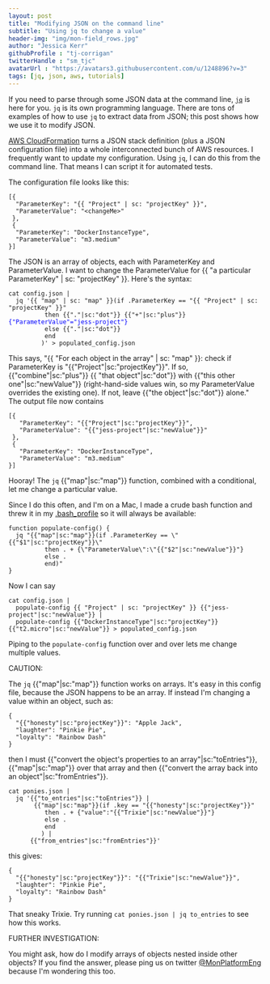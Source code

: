 ```yaml
---
layout: post
title: "Modifying JSON on the command line"
subtitle: "Using jq to change a value"
header-img: "img/mon-field_rows.jpg"
author: "Jessica Kerr"
githubProfile : "tj-corrigan"
twitterHandle : "sm_tjc"
avatarUrl : "https://avatars3.githubusercontent.com/u/1248896?v=3"
tags: [jq, json, aws, tutorials]
---
```


<style scoped>
  .projectKey { color: red }
  .map { color: orange }
  .plus { color: brown }
  .newValue { color: blue }
  .dot { color: hotpink }
  .toEntries { color: purple }
  .fromEntries { color: green }
</style>

If you need to parse through some JSON data at the command line, [`jq`](http://stedolan.github.io/jq/) is here for you.
`jq` is its own programming language. There are tons of examples of how to use `jq` to extract data from JSON; 
this post shows how we use it to modify JSON.

[AWS CloudFormation](http://aws.amazon.com/cloudformation/) turns a JSON stack definition (plus a JSON configuration file)
into a whole interconnected bunch of AWS resources. I frequently want to update my configuration. 
Using `jq`, I can do this from the command line. That means I can script it for automated tests.

The configuration file looks like this:


<div class="highlight"><pre><code class="language-json" data-lang="json">[{
  "ParameterKey": "{{ "Project" | sc: "projectKey" }}",
  "ParameterValue": "&lt;changeMe&gt;"
 }, 
 {
  "ParameterKey": "DockerInstanceType",
  "ParameterValue": "m3.medium"
}]
</code></pre></div>

The JSON is an array of objects, each with ParameterKey and ParameterValue. I want to change the ParameterValue for {{ "a particular ParameterKey" | sc: "projectKey" }}. Here's the syntax:


<div class="highlight"><pre><code class="language-bash" data-lang="bash">cat config.json | 
  jq '{{ "map" | sc: "map" }}(if .ParameterKey == "{{ "Project" | sc: "projectKey" }}"
          then {{"."|sc:"dot"}} {{"+"|sc:"plus"}} <span class="newValue">{"ParameterValue"="jess-project"}</span>
          else {{"."|sc:"dot"}}
          end
         )' > populated_config.json
</code></pre></div>

This says, "{{ "For each object in the array" | sc: "map" }}:
check if ParameterKey is "{{"Project"|sc:"projectKey"}}". If so,
{{"combine"|sc:"plus"}} {{ "that object"|sc:"dot"}}
with {{"this other one"|sc:"newValue"}} (right-hand-side values win, so my ParameterValue overrides the existing one). If not, leave {{"the object"|sc:"dot"}} alone." 
The output file now contains

<div class="highlight"><pre><code class="language-bash" data-lang="bash">[{
   "ParameterKey": "{{"Project"|sc:"projectKey"}}",
   "ParameterValue": "{{"jess-project"|sc:"newValue"}}"
 },
 {
   "ParameterKey": "DockerInstanceType",
   "ParameterValue": "m3.medium"
}]
</code></pre></div>

Hooray! The `jq` {{"map"|sc:"map"}} function, combined with a conditional, let me change a particular value.

Since I do this often, and I'm on a Mac, I made a crude bash function and threw it in my [.bash_profile](http://web.physics.ucsb.edu/~pcs/apps/bash/intro-bash.html) so it will always be available:

<div class="highlight"><pre><code class="language-bash" data-lang="bash">function populate-config() { 
  jq "{{"map"|sc:"map"}}(if .ParameterKey == \"{{"$1"|sc:"projectKey"}}\" 
          then . + {\"ParameterValue\":\"{{"$2"|sc:"newValue"}}"} 
          else . 
          end)"
}
</code></pre></div>

Now I can say

<div class="highlight"><pre><code class="language-bash" data-lang="bash">cat config.json | 
  populate-config {{ "Project" | sc: "projectKey" }} {{"jess-project"|sc:"newValue"}} |
  populate-config {{"DockerInstanceType"|sc:"projectKey"}} {{"t2.micro"|sc:"newValue"}} > populated_config.json
</code></pre></div>

Piping to the `populate-config` function over and over lets me change multiple values.

CAUTION:

The `jq` {{"map"|sc:"map"}} function works on arrays. It's easy in this config file, because the JSON happens to be an array. If instead I'm changing a value within an object, such as:

<div class="highlight"><pre><code class="language-bash" data-lang="bash">{
  "{{"honesty"|sc:"projectKey"}}": "Apple Jack",
  "laughter": "Pinkie Pie",
  "loyalty": "Rainbow Dash"
}
</code></pre></div>

then I must {{"convert the object's properties to an array"|sc:"toEntries"}}, {{"map"|sc:"map"}} over that array and then {{"convert the array back into an object"|sc:"fromEntries"}}.


<div class="highlight"><pre><code class="language-bash" data-lang="bash">cat ponies.json | 
  jq '{{"to_entries"|sc:"toEntries"}} | 
       {{"map"|sc:"map"}}(if .key == "{{"honesty"|sc:"projectKey"}}" 
          then . + {"value":"{{"Trixie"|sc:"newValue"}}"} 
          else . 
          end
         ) | 
      {{"from_entries"|sc:"fromEntries"}}'
</code></pre></div>

this gives:

<div class="highlight"><pre><code class="language-bash" data-lang="bash">{
  "{{"honesty"|sc:"projectKey"}}": "{{"Trixie"|sc:"newValue"}}",
  "laughter": "Pinkie Pie",
  "loyalty": "Rainbow Dash"
}
</code></pre></div>

That sneaky Trixie. Try running `cat ponies.json | jq to_entries` to see how this works.

FURTHER INVESTIGATION:

You might ask, how do I modify arrays of objects nested inside other objects? If you find the answer, please ping us on twitter [@MonPlatformEng](http://twitter.com/MonPlatformEng) because I'm wondering this too.
